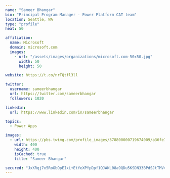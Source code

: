 ```yaml
---
name: "Sameer Bhangar"
bio: "Principal Program Manager - Power Platform CAT team"
location: Seattle, WA
type: "profile"
heat: 50

affiliation:
  name: Microsoft
  domain: microsoft.com
  images:
    - url: "/assets/images/organizations/microsoft.com-50x50.jpg"
      width: 50
      height: 50

website: https://t.co/nrTQtfl3ll

twitter:
  username: sameerbhangar
  url: https://twitter.com/sameerbhangar
  followers: 1020

linkedin:
  url: https://www.linkedin.com/in/sameerbhangar

topics:
  - Power Apps

images:
  - url: https://pbs.twimg.com/profile_images/378800000719674009/a36fe7ddfab1778b76e5793772e43798_400x400.jpeg
    width: 400
    height: 400
    isCached: true
    title: "Sameer Bhangar"

secured: "JxXRqj7x5RoGbOpEIxL+EtYeXPYpDpf1QJAKL08a9QDu5KSDN33BPdSJtTMVvmUjI++78AmpJnxpTWfiHqY+eyoFUKGDvBAitcJXrzMMks5O8JuIfXaqWh/9S3q3WDg8NPfVCNX6mDA683AZjI7IbOcndAKtoonfrLoP+NDFCvsrUG/BsWP2KFsk1x7kdsgZEOzJOF7eSs+kkZajirS/L55cj/E6TqjjHRuzpjCBv4QnCNSDvq6pPabVkwSh0BHTY0gF2cYPSJDHe0eHKhU5KcRIjCmTUEWykxQ69P4zEuW+q9XxCEOd2xGHuE+LUnneoIvwc+Qoh4uviy/nJ4wYrFXWRAT1qWF9X0l2Rl1v0bbwJvrPqfNfMcgHql055d+/nNBNhf99hSN0aMzJt16oZBJAoOKNqm+PrIbBEYwYrao=;p1GcaavoGQtQfgcxUMDkhQ=="
---
```


